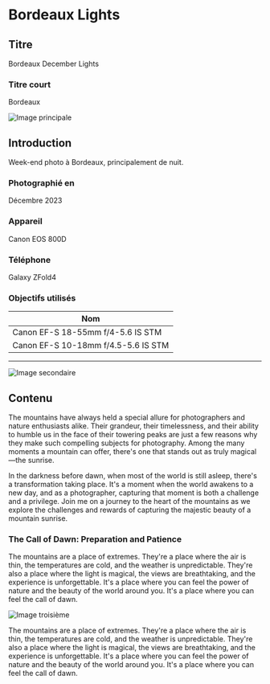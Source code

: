 # Bordeaux Lights

## Titre

Bordeaux December Lights

### Titre court

Bordeaux

![Image principale](https://live.staticflickr.com/65535/53465282817_5185289c8d_o.png)

## Introduction

Week-end photo à Bordeaux, principalement de nuit.

### Photographié en

Décembre 2023

### Appareil

Canon EOS 800D

### Téléphone

Galaxy ZFold4

### Objectifs utilisés

| Nom                                 |
| ----------------------------------- |
| Canon EF-S 18-55mm f/4-5.6 IS STM   |
| Canon EF-S 10-18mm f/4.5-5.6 IS STM |

---

![Image secondaire](https://live.staticflickr.com/65535/53465345737_d97e83e06f_o.png)

## Contenu

The mountains have always held a special allure for photographers and nature enthusiasts alike. Their grandeur, their timelessness, and their ability to humble us in the face of their towering peaks are just a few reasons why they make such compelling subjects for photography. Among the many moments a mountain can offer, there's one that stands out as truly magical—the sunrise.

In the darkness before dawn, when most of the world is still asleep, there's a transformation taking place. It's a moment when the world awakens to a new day, and as a photographer, capturing that moment is both a challenge and a privilege. Join me on a journey to the heart of the mountains as we explore the challenges and rewards of capturing the majestic beauty of a mountain sunrise.

### The Call of Dawn: Preparation and Patience

The mountains are a place of extremes. They're a place where the air is thin, the temperatures are cold, and the weather is unpredictable. They're also a place where the light is magical, the views are breathtaking, and the experience is unforgettable. It's a place where you can feel the power of nature and the beauty of the world around you. It's a place where you can feel the call of dawn.

![Image troisième](https://live.staticflickr.com/65535/53466252736_939c6df14c_o.png)

The mountains are a place of extremes. They're a place where the air is thin, the temperatures are cold, and the weather is unpredictable. They're also a place where the light is magical, the views are breathtaking, and the experience is unforgettable. It's a place where you can feel the power of nature and the beauty of the world around you. It's a place where you can feel the call of dawn.
